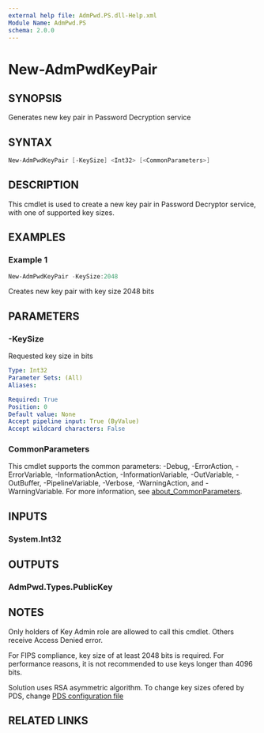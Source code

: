 ```yaml
---
external help file: AdmPwd.PS.dll-Help.xml
Module Name: AdmPwd.PS
schema: 2.0.0
---
```


# New-AdmPwdKeyPair

## SYNOPSIS
Generates new key pair in Password Decryption service

## SYNTAX

```powershell
New-AdmPwdKeyPair [-KeySize] <Int32> [<CommonParameters>]
```

## DESCRIPTION
This cmdlet is used to create a new key pair in Password Decryptor service, with one of supported key sizes.

## EXAMPLES

### Example 1
```powershell
New-AdmPwdKeyPair -KeySize:2048
```

Creates new key pair with key size 2048 bits

## PARAMETERS

### -KeySize
Requested key size in bits

```yaml
Type: Int32
Parameter Sets: (All)
Aliases:

Required: True
Position: 0
Default value: None
Accept pipeline input: True (ByValue)
Accept wildcard characters: False
```

### CommonParameters
This cmdlet supports the common parameters: -Debug, -ErrorAction, -ErrorVariable, -InformationAction, -InformationVariable, -OutVariable, -OutBuffer, -PipelineVariable, -Verbose, -WarningAction, and -WarningVariable. For more information, see [about_CommonParameters](http://go.microsoft.com/fwlink/?LinkID=113216).

## INPUTS

### System.Int32
## OUTPUTS

### AdmPwd.Types.PublicKey
## NOTES
Only holders of Key Admin role are allowed to call this cmdlet. Others receive Access Denied error.

For FIPS compliance, key size of at least 2048 bits is required.
For performance reasons, it is not recommended to use keys longer than 4096 bits.

Solution uses RSA asymmetric algorithm. To change key sizes ofered by PDS, change [PDS configuration file](~/articles/Specification/Password-Decryption-Service/Configuration.md)

## RELATED LINKS
